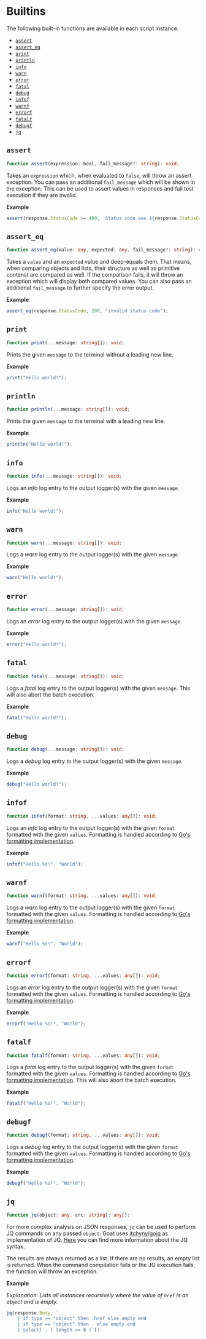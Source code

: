 # Builtins

The following built-in functions are available in each script instance.

- [`assert`](#assert)
- [`assert_eq`](#assert_eq)
- [`print`](#print)
- [`println`](#println)
- [`info`](#info)
- [`warn`](#warn)
- [`error`](#error)
- [`fatal`](#fatal)
- [`debug`](#debug)
- [`infof`](#infof)
- [`warnf`](#warnf)
- [`errorf`](#errorf)
- [`fatalf`](#fatalf)
- [`debugf`](#debugf)
- [`jq`](#jq)


## `assert`

```ts
function assert(expression: bool, fail_message?: string): void;
```

Takes an `expression` which, when evaluated to `false`, will throw an assert exception. You can pass an additional `fail_message` which will be shown in the exception. This can be used to assert values in responses and fail test execution if they are invalid.

**Example**

```js
assert(response.StatusCode >= 400, `Status code was ${response.StatusCode}`);
```

## `assert_eq`

```ts
function assert_eq(value: any, expected: any, fail_message?: string): void;
```

Takes a `value` and an `expected` value and deep-equals them. That means, when comparing objects and lists, their structure as well as primitive contenst are compared as well. If the comparison fails, it will throw an exception which will display both compared values. You can also pass an additional `fail_message` to further specify the error output.

**Example**

```js
assert_eq(response.StatusCode, 200, "invalid status code");
```

## `print`

```ts
function print(...message: string[]): void;
```

Prints the given `message` to the terminal without a leading new line.

**Example**

```js
print("Hello world!");
```

## `println`

```ts
function println(...message: string[]): void;
```

Prints the given `message` to the terminal with a leading new line.

**Example**

```js
println("Hello world!");
```

## `info`

```ts
function info(...message: string[]): void;
```

Logs an *info* log entry to the output logger(s) with the given `message`.

**Example**

```js
info("Hello world!");
```

## `warn`

```ts
function warn(...message: string[]): void;
```

Logs a *warn* log entry to the output logger(s) with the given `message`.

**Example**

```js
warn("Hello world!");
```

## `error`

```ts
function error(...message: string[]): void;
```

Logs an *error* log entry to the output logger(s) with the given `message`.

**Example**

```js
error("Hello world!");
```

## `fatal`

```ts
function fatal(...message: string[]): void;
```

Logs a *fatal* log entry to the output logger(s) with the given `message`. This will also abort the batch execution.

**Example**

```js
fatal("Hello world!");
```

## `debug`

```ts
function debug(...message: string[]): void;
```

Logs a *debug* log entry to the output logger(s) with the given `message`.

**Example**

```js
debug("Hello world!");
```

## `infof`

```ts
function infof(format: string, ...values: any[]): void;
```

Logs an *info* log entry to the output logger(s) with the given `format` formatted with the given `values`. Formatting is handled according to [Go's formatting implementation](https://pkg.go.dev/fmt).

**Example**

```js
infof("Hello %s!", "World");
```

## `warnf`

```ts
function warnf(format: string, ...values: any[]): void;
```

Logs a *warn* log entry to the output logger(s) with the given `format` formatted with the given `values`. Formatting is handled according to [Go's formatting implementation](https://pkg.go.dev/fmt).

**Example**

```js
warnf("Hello %s!", "World");
```

## `errorf`

```ts
function errorf(format: string, ...values: any[]): void;
```

Logs an *error* log entry to the output logger(s) with the given `format` formatted with the given `values`. Formatting is handled according to [Go's formatting implementation](https://pkg.go.dev/fmt).

**Example**

```js
errorf("Hello %s!", "World");
```

## `fatalf`

```ts
function fatalf(format: string, ...values: any[]): void;
```

Logs a *fatal* log entry to the output logger(s) with the given `format` formatted with the given `values`. Formatting is handled according to [Go's formatting implementation](https://pkg.go.dev/fmt). This will also abort the batch execution.

**Example**

```js
fatalf("Hello %s!", "World");
```

## `debugf`

```ts
function debugf(format: string, ...values: any[]): void;
```

Logs a *debug* log entry to the output logger(s) with the given `format` formatted with the given `values`. Formatting is handled according to [Go's formatting implementation](https://pkg.go.dev/fmt).

**Example**

```js
debugf("Hello %s!", "World");
```

## `jq`

```ts
function jq(object: any, src: string): any[];
```

For more complex analysis on JSON responses, `jq` can be used to perform JQ commands on any passed `object`. Goat uses [itchyny/gojq](https://github.com/itchyny/gojq) as implementation of JQ. [Here](https://jqlang.github.io/jq/manual) you can find more information about the JQ syntax.

The results are always returned as a list. If there are no results, an empty list is returned. When the command compilation fails or the JQ execution fails, the function will throw an exception.

**Example**

*Explanation: Lists all instances recursively where the value of `href` is an object and is empty.*

```js
jq(response.Body, `..
    | if type == "object" then .href else empty end
    | if type == "object" then . else empty end
    | select( . | length == 0 )`);
```
